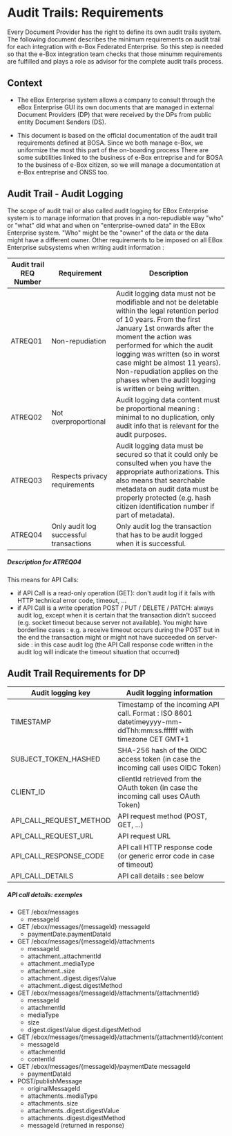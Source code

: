 # Audit Trails: Requirements

Every Document Provider has the right to define its own audit trails system. 
The following document describes the minimum requirements on audit trail for each integration with e-Box Federated Enterprise. 
So this step is needed so that the e-Box integration team checks that those minumm requirements are fulfilled and plays a role as advisor for the complete audit trails process.

## Context

+ The eBox Enterprise system allows a company to consult through the eBox Enterprise GUI its own documents that are managed in external Document Providers (DP) that were received by the DPs from public entity Document Senders (DS).

+ This document is based on the official documentation of the audit trail requirements defined at BOSA. Since we both manage e-Box, we uniformize the most this part of the on-boarding process
There are some subtilities linked to the business of e-Box entreprise and for BOSA to the business of e-Box citizen, so we will manage a documentation at e-Box entreprise and ONSS too.

## Audit Trail - Audit Logging
The scope of audit trail or also called audit logging for EBox Enterprise system is to manage information that proves in a non-repudiable way "who" or "what" did what and when on "enterprise-owned data" in the EBox Enterprise system. "Who" might be the "owner" of the data or the data might have a different owner.
Other requirements to be imposed on all EBox Enterprise subsystems when writing audit information :


Audit trail REQ Number| Requirement | Description
----------------------|-------------|------------     
ATREQ01 | Non-repudiation | Audit logging data must not be modifiable and not be deletable within the legal retention period of 10 years. From the first January 1st onwards after the moment the action was performed for which the audit logging was written (so in worst case might be almost 11 years). Non-repudiation applies on the phases when the audit logging is written or being written.
ATREQ02 | Not overproportional | Audit logging data content must be proportional meaning : minimal to no duplication, only audit info that is relevant for the audit purposes.
ATREQ03 | Respects privacy requirements | Audit logging data must be secured so that it could only be consulted when you have the appropriate authorizations. This also means that searchable metadata on audit data must be properly protected (e.g. hash citizen identification number if part of metadata).
ATREQ04 | Only audit log successful transactions | Only audit log the transaction that has to be audit logged when it is successful. 


##### Description for ATREQ04
This means for API Calls:
* if API Call is a read-only operation (GET): don't audit log if it fails with HTTP technical error code, timeout, ...
* if API Call is a write operation POST / PUT / DELETE / PATCH: always audit log, except when it is certain that the transaction didn't succeed (e.g. socket timeout because server not available). You might have borderline cases : e.g. a receive timeout occurs during the POST but in the end the transaction might or might not have succeeded on server-side : 
in this case audit log (the API Call response code written in the audit log will indicate the timeout situation that occurred)



## Audit Trail Requirements for DP

Audit logging key | Audit logging information    
------------------|--------------------------                                                                                           
TIMESTAMP | Timestamp of the incoming API call. Format : ISO 8601 datetimeyyyy-mm-ddThh:mm:ss.ffffff with timezone CET GMT+1
SUBJECT_TOKEN_HASHED | SHA-256 hash of the OIDC access token (in case the incoming call uses OIDC Token)
CLIENT_ID | clientId retrieved from the OAuth token (in case the incoming call uses OAuth Token)
API_CALL_REQUEST_METHOD | API request method (POST, GET, ...)    
API_CALL_REQUEST_URL | API request URL                                                                                                              
API_CALL_RESPONSE_CODE | API call HTTP response code (or generic error code in case of timeout)                        
API_CALL_DETAILS | API call details : see below

##### API call details: exemples
* GET /ebox/messages 
  * messageId
* GET /ebox/messages/{messageId} messageId 
  * paymentDate.paymentDataId
* GET /ebox/messages/{messageId}/attachments 
  * messageId
  * attachment.<n>.attachmentId 
  * attachment.<n>.mediaType 
  * attachment.<n>.size 
  * attachment.<n>.digest.digestValue 
  * attachment.<n>.digest.digestMethod
* GET /ebox/messages/{messageId}/attachments/{attachmentId}
  * messageId 
  * attachmentId 
  * mediaType 
  * size
  * digest.digestValue digest.digestMethod
* GET /ebox/messages/{messageId}/attachments/{attachmentId}/content 
  * messageId
  * attachmentId 
  * contentId
* GET /ebox/messages/{messageId}/paymentDate messageId
  * paymentDataId
* POST/publishMessage 
  * originalMessageId 
  * attachments.<n>.mediaType 
  * attachments.<n>.size 
  * attachments.<n>.digest.digestValue 
  * attachments.<n>.digest.digestMethod 
  * messageId (returned in response)
